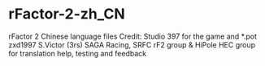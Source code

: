 # rFactor-2-zh_CN
rFactor 2 Chinese language files
Credit:
Studio 397 for the game and *.pot
zxd1997
S.Victor (3rs)
SAGA Racing, SRFC rF2 group & HiPole HEC group for translation help, testing and feedback
